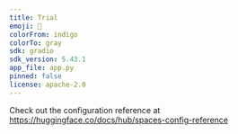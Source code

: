```yaml
---
title: Trial
emoji: 🏢
colorFrom: indigo
colorTo: gray
sdk: gradio
sdk_version: 5.43.1
app_file: app.py
pinned: false
license: apache-2.0
---
```


Check out the configuration reference at https://huggingface.co/docs/hub/spaces-config-reference
